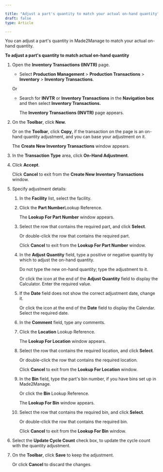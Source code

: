 ```yaml
---

title: "Adjust a part's quantity to match your actual on-hand quantity"
draft: false
type: Article

---
```


You can adjust a part's quantity in Made2Manage to match your actual on-hand quantity.

**To adjust a part's quantity to match actual on-hand quantity**

1. Open the **Inventory Transactions (INVTR)** page.

    - Select **Production Management** > **Production Transactions** > **Inventory** > **Inventory Transactions**.

    Or

    - Search for **INVTR** or **Inventory Transactions** in the **Navigation box** and then select **Inventory Transactions.**

        The **Inventory Transactions (INVTR)** page appears.

2. On the **Toolbar**, click **New.**

    Or on the **Toolbar**, click **Copy**, if the transaction on the page is an on-hand quantity adjustment, and you can base your adjustment on it.

    The **Create New Inventory Transactions** window appears.

3. In the **Transaction Type** area, click **On-Hand Adjustment**.

4. Click **Accept**.

    Click **Cancel** to exit from the **Create New Inventory Transactions** window.

5. Specify adjustment details:

    1. In the **Facility** list, select the facility.

    2. Click the **Part Number**Lookup Reference.

        The **Lookup For Part Number** window appears.

    3. Select the row that contains the required part, and click **Select**.

        Or double-click the row that contains the required part.

        Click **Cancel** to exit from the **Lookup For Part Number** window.

    4. In the **Adjust Quantity** field, type a positive or negative quantity by which to adjust the on-hand quantity.

        Do not type the new on-hand quantity; type the adjustment to it.

        Or click the icon at the end of the **Adjust Quantity** field to display the Calculator. Enter the required value.

    5. If the **Date** field does not show the correct adjustment date, change it.

        Or click the icon at the end of the **Date** field to display the Calendar. Select the required date.

    6. In the **Comment** field, type any comments.

    7. Click the **Location** Lookup Reference.

        The **Lookup For Location** window appears.

    8. Select the row that contains the required location, and click **Select**.

        Or double-click the row that contains the required location.

        Click **Cancel** to exit from the **Lookup For Location** window.

    9. In the **Bin** field, type the part's bin number, if you have bins set up in Made2Manage.

        Or click the **Bin** Lookup Reference.

        The **Lookup For Bin** window appears.

    10. Select the row that contains the required bin, and click **Select**.

        Or double-click the row that contains the required bin.

        Click **Cancel** to exit from the **Lookup For Bin** window.

6. Select the **Update Cycle Count** check box, to update the cycle count with the quantity adjustment.

7. On the **Toolbar**, click **Save** to keep the adjustment.

    Or click **Cancel** to discard the changes.

​